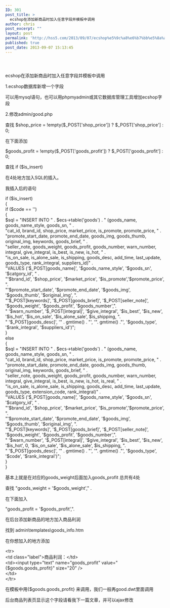 ```yaml
---
ID: 301
post_title: >
  ecshop在添加新商品时加入任意字段并模板中调用
author: chris
post_excerpt: ""
layout: post
permalink: 'http://hss5.com/2013/09/07/ecshop%e5%9c%a8%e6%b7%bb%e5%8a%a0%e6%96%b0%e5%95%86%e5%93%81%e6%97%b6%e5%8a%a0%e5%85%a5%e4%bb%bb%e6%84%8f%e5%ad%97%e6%ae%b5%e5%b9%b6%e6%a8%a1%e6%9d%bf%e4%b8%ad%e8%b0%83%e7%94%a8/'
published: true
post_date: 2013-09-07 15:13:45
---
```

<h4>&nbsp;</h4> <p>ecshop在添加新商品时加入任意字段并模板中调用 <p>1.ecshop数据库新增一个字段 <p>可以用mysql语句，也可以用phpmyadmin或其它数据库管理工具增加ecshop字段 <p>2.修改admin/good.php <p>查找 $shop_price = !empty($_POST['shop_price']) ? $_POST['shop_price'] : 0; <p>在下面添加 <p>$goods_profit = !empty($_POST['goods_profit']) ? $_POST['goods_profit'] : 0; <p>查找 if ($is_insert) <p>在4处地方加入SQL的插入。 <p>我插入后的语句 <p>if ($is_insert)<br>{<br>if ($code == '')<br>{<br>$sql = "INSERT INTO " . $ecs-&gt;table('goods') . " (goods_name, goods_name_style, goods_sn, " .<br>"cat_id, brand_id, shop_price, market_price, is_promote, promote_price, " .<br>"promote_start_date, promote_end_date, goods_img, goods_thumb, original_img, keywords, goods_brief, " .<br>"seller_note, goods_weight, goods_profit, goods_number, warn_number, integral, give_integral, is_best, is_new, is_hot, " .<br>"is_on_sale, is_alone_sale, is_shipping, goods_desc, add_time, last_update, goods_type, rank_integral, suppliers_id)" .<br>"VALUES ('$_POST[goods_name]', '$goods_name_style', '$goods_sn', '$catgory_id', " .<br>"'$brand_id', '$shop_price', '$market_price', '$is_promote','$promote_price', ".<br>"'$promote_start_date', '$promote_end_date', '$goods_img', '$goods_thumb', '$original_img', ".<br>"'$_POST[keywords]', '$_POST[goods_brief]', '$_POST[seller_note]', '$goods_weight', '$goods_profit', '$goods_number',".<br>" '$warn_number', '$_POST[integral]', '$give_integral', '$is_best', '$is_new', '$is_hot', '$is_on_sale', '$is_alone_sale', $is_shipping, ".<br>" '$_POST[goods_desc]', '" . gmtime() . "', '". gmtime() ."', '$goods_type', '$rank_integral', '$suppliers_id')";<br>}<br>else<br>{<br>$sql = "INSERT INTO " . $ecs-&gt;table('goods') . " (goods_name, goods_name_style, goods_sn, " .<br>"cat_id, brand_id, shop_price, market_price, is_promote, promote_price, " .<br>"promote_start_date, promote_end_date, goods_img, goods_thumb, original_img, keywords, goods_brief, " .<br>"seller_note, goods_weight, goods_profit, goods_number, warn_number, integral, give_integral, is_best, is_new, is_hot, is_real, " .<br>"is_on_sale, is_alone_sale, is_shipping, goods_desc, add_time, last_update, goods_type, extension_code, rank_integral)" .<br>"VALUES ('$_POST[goods_name]', '$goods_name_style', '$goods_sn', '$catgory_id', " .<br>"'$brand_id', '$shop_price', '$market_price', '$is_promote','$promote_price', ".<br>"'$promote_start_date', '$promote_end_date', '$goods_img', '$goods_thumb', '$original_img', ".<br>"'$_POST[keywords]', '$_POST[goods_brief]', '$_POST[seller_note]', '$goods_weight', '$goods_profit', '$goods_number',".<br>" '$warn_number', '$_POST[integral]', '$give_integral', '$is_best', '$is_new', '$is_hot', 0, '$is_on_sale', '$is_alone_sale', $is_shipping, ".<br>" '$_POST[goods_desc]', '" . gmtime() . "', '". gmtime() ."', '$goods_type', '$code', '$rank_integral')";<br>}<br>} <p>基本上就是在对应的goods_weight后面加入goods_profit 总共有4处 <p>查找 "goods_weight = '$goods_weight'," . <p>在下面加入 <p>"goods_profit = '$goods_profit',". <p>在后台添加新商品的地方加入商品利润 <p>找到 admin\templates\goods_info.htm <p>在你想加入的地方添加 <p>&lt;tr&gt;<br>&lt;td class="label"&gt;商品利润：&lt;/td&gt;<br>&lt;td&gt;&lt;input type="text" name="goods_profit" value="{$goods.goods_profit}" size="20" /&gt;<br>&lt;/td&gt;<br>&lt;/tr&gt; <p>在模板中用{$goods.goods_profit} 来调用，我们一般再good.dwt里面调用 <p>后台商品列表页显示这个字段请看我下一篇文章，并可以ajax修改